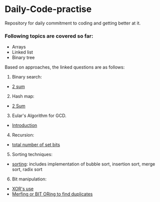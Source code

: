 # Daily-Code-practise

Repository for daily commitment to coding and getting better at it.   

### Following topics are covered so far:  
- Arrays
- Linked list
- Binary tree




Based on approaches, the linked questions are as follows: 

1. Binary search:

- [2 sum](https://github.com/PragyaMaroti/Daily-Code-practise/blob/main/2%20pointers:%20brute-%20force%2C%20hash%20map%20and%20binary%20search%20approach.md)



2. Hash map:
- [2 Sum](https://github.com/PragyaMaroti/Daily-Code-practise/blob/main/2%20pointers:%20brute-%20force%2C%20hash%20map%20and%20binary%20search%20approach.md)


3. Eular's Algorithm for GCD.
- [Introduction](https://github.com/PragyaMaroti/Daily-Code-practise/blob/main/GCD/euclid's%20algorithm.md)


4. Recursion: 
- [total number of set bits](https://github.com/PragyaMaroti/Daily-Code-practise/blob/main/bit%20manipulation/count%20total%20number%20of%20set%20bits.md)  

5. Sorting techniques:

- [sorting](https://github.com/PragyaMaroti/Daily-Code-practise/blob/main/sorting.md): includes implementation of bubble sort, insertion sort, merge sort, radix sort   

6. Bit manipulation: 
- [XOR's use](https://github.com/PragyaMaroti/Daily-Code-practise/blob/main/missing%20number.md)
- [Merfing or BIT ORing to find duplicates](https://github.com/PragyaMaroti/Daily-Code-practise/commit/466c9e20da329eafb1b3c8c142222aa37d19f023)
